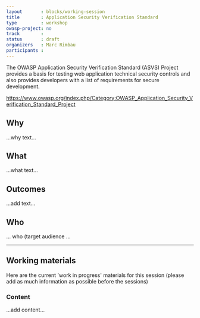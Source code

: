 ```yaml
---
layout       : blocks/working-session
title        : Application Security Verification Standard
type         : workshop
owasp-project: no
track        :
status       : draft
organizers   : Marc Rimbau
participants :
---
```


The OWASP Application Security Verification Standard (ASVS) Project provides a basis for testing web application technical security controls and also provides developers with a list of requirements for secure development.

https://www.owasp.org/index.php/Category:OWASP_Application_Security_Verification_Standard_Project

## Why

...why text...

## What

...what text...

## Outcomes

...add text...

## Who

... who (target audience ...

--- 

## Working materials

Here are the current 'work in progress' materials for this session (please add as much information as possible before the sessions)

### Content

...add content...
